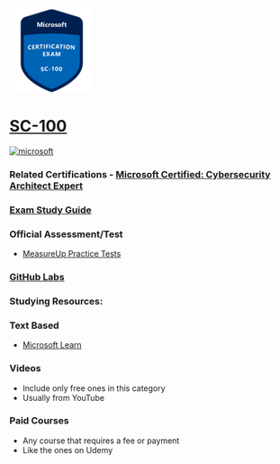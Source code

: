 <img src="/Images/certs/sc-100.png" width="150" height="150">

# [SC-100](https://learn.microsoft.com/certifications/exams/sc-100)
<a href='https://learn.microsoft.com/en-us/certifications/browse/?type=role-based&levels=advanced' target="_blank"><img alt='microsoft' src='https://img.shields.io/badge/expert-100000?style=for-the-badge&logo=microsoft&logoColor=white&labelColor=0078D4&color=212221'/></a> 

### Related Certifications - [Microsoft Certified: Cybersecurity Architect Expert](https://learn.microsoft.com/en-us/certifications/cybersecurity-architect-expert)

### [Exam Study Guide](https://aka.ms/sc100-studyguide)

### Official Assessment/Test
- [MeasureUp Practice Tests](https://www.measureup.com/microsoft-practice-test-sc-100-cybersecurity-architect-grc.html)

### [GitHub Labs](https://aka.ms/sc100labs)

### Studying Resources:

### Text Based
- [Microsoft Learn](https://learn.microsoft.com/certifications/exams/sc-100)
### Videos
- Include only free ones in this category
- Usually from YouTube
### Paid Courses
- Any course that requires a fee or payment
- Like the ones on Udemy

